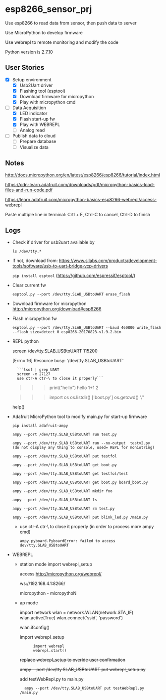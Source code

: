 # esp8266_sensor_prj

Use esp8266 to read data from sensor, then push data to server

Use MicroPython to develop firmware

Use webrepl to remote monitoring and modify the code

Python version is 2.7.10


## User Stories

* [x] Setup environment
	* [x] Usb2Uart driver
	* [x] Flashing tool (esptool)
	* [x] Download firmware for micropython
	* [x] Play with micropython cmd

* [ ] Data Acquisition
	* [x] LED indicator
	* [x] Flash start-up fw
	* [x] Play with WEBREPL
	* [ ] Analog read

* [ ] Publish data to cloud
	* [ ] Prepare database
	* [ ] Visualize data

## Notes
http://docs.micropython.org/en/latest/esp8266/esp8266/tutorial/index.html

https://cdn-learn.adafruit.com/downloads/pdf/micropython-basics-load-files-and-run-code.pdf

https://learn.adafruit.com/micropython-basics-esp8266-webrepl/access-webrepl

Paste multiple line in terminal: Crtl + E,  Ctrl-C to cancel, Ctrl-D to finish

## Logs
* Check if driver for usb2uart available by

	`ls /dev/tty.*`

* If not, download from: https://www.silabs.com/products/development-tools/software/usb-to-uart-bridge-vcp-drivers

	`pip install esptool`	(https://github.com/espressif/esptool/)

* Clear current fw

	`esptool.py --port /dev/tty.SLAB_USBtoUART erase_flash`

* Download firmware for micropython http://micropython.org/download#esp8266

* Flash micropython fw

	`esptool.py --port /dev/tty.SLAB_USBtoUART --baud 460800 write_flash --flash_size=detect 0 esp8266-20170823-v1.9.2.bin`

* REPL python

	screen /dev/tty.SLAB_USBtoUART 115200

	[Errno 16] Resource busy: '/dev/tty.SLAB_USBtoUART'

		```lsof | grep UART
		screen -x 27127
		use ctr-A ctr-\ to close it properly```

	>>> print("hello")
	hello
	>>> 1+1
	2

	>>> import os
	>>> os.listdir()
	['boot.py']
	>>> os.getcwd()
	'/'

	help()

* Adafruit MicroPython tool to modify main.py for start-up firmware

	`pip install adafruit-ampy`

	`ampy --port /dev/tty.SLAB_USBtoUART run test.py`

	`ampy --port /dev/tty.SLAB_USBtoUART run --no-output  testv2.py 	(do not display any thing to console, used= REPL for moniotring)`

	`ampy --port /dev/tty.SLAB_USBtoUART put testfol`

	`ampy --port /dev/tty.SLAB_USBtoUART get boot.py`

	`ampy --port /dev/tty.SLAB_USBtoUART get testfol/test`

	`ampy --port /dev/tty.SLAB_USBtoUART get boot.py board_boot.py`

	`ampy --port /dev/tty.SLAB_USBtoUART mkdir foo`

	`ampy --port /dev/tty.SLAB_USBtoUART ls`

	`ampy --port /dev/tty.SLAB_USBtoUART rm test.py`

	`ampy --port /dev/tty.SLAB_USBtoUART put blink_led.py /main.py`

	* use ctr-A ctr-\ to close it properly (in order to process more ampy cmd)

		`ampy.pyboard.PyboardError: failed to access dev/tty.SLAB_USBtoUART`

* WEBREPL
	* station mode
		import webrepl_setup

		access http://micropython.org/webrepl/

		ws://192.168.4.1:8266/

		micropython - micropythoN

	* ap mode

		import network
		wlan = network.WLAN(network.STA_IF)
		wlan.active(True)
		wlan.connect('ssid', 'password')

		wlan.ifconfig()

		import webrepl_setup

				import webrepl
				webrepl.start()

		~~replace webrepl_setup to overide user confirmation~~

		~~ampy --port /dev/tty.SLAB_USBtoUART put webrepl_setup.py~~

		add testWebRepl.py to main.py

			ampy --port /dev/tty.SLAB_USBtoUART put testWebRepl.py /main.py


